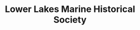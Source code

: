 ---
layout: repo
title: "Lower Lakes Marine Historical Society"
id: 19515
permalink: repos/19515/
---